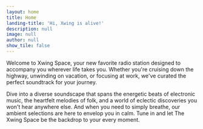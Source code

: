 ```yaml
---
layout: home
title: Home
landing-title: 'Hi, Xwing is alive!'
description: null
image: null
author: null
show_tile: false
---
```


Welcome to Xwing Space, your new favorite radio station designed to accompany you wherever life takes you. Whether you're cruising down the highway, unwinding on vacation, or focusing at work, we've curated the perfect soundtrack for your journey.

Dive into a diverse soundscape that spans the energetic beats of electronic music, the heartfelt melodies of folk, and a world of eclectic discoveries you won't hear anywhere else. And when you need to simply breathe, our ambient selections are here to envelop you in calm. Tune in and let The Xwing Space be the backdrop to your every moment.
